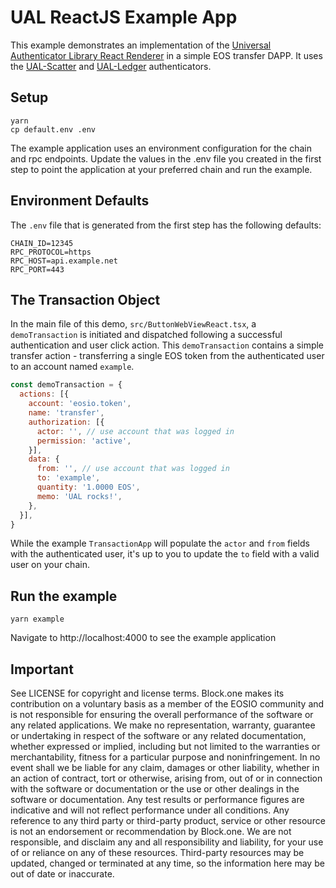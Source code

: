 # UAL ReactJS Example App

This example demonstrates an implementation of the [Universal Authenticator Library React Renderer](https://github.com/EOSIO/universal-authenticator-library) in a simple EOS transfer DAPP.  It uses the [UAL-Scatter](https://github.com/EOSIO/ual-scatter) and [UAL-Ledger](https://github.com/EOSIO/ual-ledger) authenticators.

## Setup
```
yarn
cp default.env .env
```

The example application uses an environment configuration for the chain and rpc endpoints.  Update the values in the .env file you created in the first step to point the application at your preferred chain and run the example.

## Environment Defaults
The ``.env`` file that is generated from the first step has the following defaults:
```
CHAIN_ID=12345
RPC_PROTOCOL=https
RPC_HOST=api.example.net
RPC_PORT=443
```

## The Transaction Object
In the main file of this demo, ``src/ButtonWebViewReact.tsx``, a ``demoTransaction`` is initiated and dispatched following a successful authentication and user click action.  This ``demoTransaction`` contains a simple transfer action - transferring a single EOS token from the authenticated user to an account named ``example``.
```javascript
const demoTransaction = {
  actions: [{
    account: 'eosio.token',
    name: 'transfer',
    authorization: [{
      actor: '', // use account that was logged in
      permission: 'active',
    }],
    data: {
      from: '', // use account that was logged in
      to: 'example',
      quantity: '1.0000 EOS',
      memo: 'UAL rocks!',
    },
  }],
}
```
While the example ``TransactionApp`` will populate the ``actor`` and ``from`` fields with the authenticated user, it's up to you to update the ``to`` field with a valid user on your chain.

## Run the example
```
yarn example
```

Navigate to http://localhost:4000 to see the example application

## Important

See LICENSE for copyright and license terms.  Block.one makes its contribution on a voluntary basis as a member of the EOSIO community and is not responsible for ensuring the overall performance of the software or any related applications.  We make no representation, warranty, guarantee or undertaking in respect of the software or any related documentation, whether expressed or implied, including but not limited to the warranties or merchantability, fitness for a particular purpose and noninfringement. In no event shall we be liable for any claim, damages or other liability, whether in an action of contract, tort or otherwise, arising from, out of or in connection with the software or documentation or the use or other dealings in the software or documentation.  Any test results or performance figures are indicative and will not reflect performance under all conditions.  Any reference to any third party or third-party product, service or other resource is not an endorsement or recommendation by Block.one.  We are not responsible, and disclaim any and all responsibility and liability, for your use of or reliance on any of these resources. Third-party resources may be updated, changed or terminated at any time, so the information here may be out of date or inaccurate.
